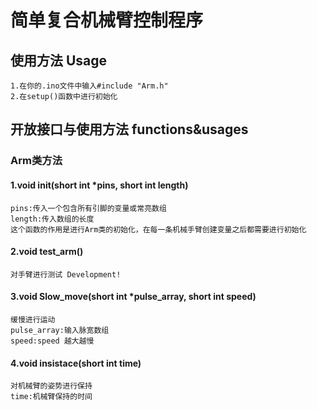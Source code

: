 # 简单复合机械臂控制程序
## 使用方法 Usage
    1.在你的.ino文件中输入#include "Arm.h"
    2.在setup()函数中进行初始化
## 开放接口与使用方法 functions&usages
### Arm类方法
#### 1.void init(short int *pins, short int length)
    pins:传入一个包含所有引脚的变量或常亮数组
    length:传入数组的长度
    这个函数的作用是进行Arm类的初始化，在每一条机械手臂创建变量之后都需要进行初始化
#### 2.void test_arm()
    对手臂进行测试 Development!
#### 3.void Slow_move(short int *pulse_array, short int speed)
    缓慢进行运动
    pulse_array:输入脉宽数组
    speed:speed 越大越慢
#### 4.void insistace(short int time)
    对机械臂的姿势进行保持
    time:机械臂保持的时间